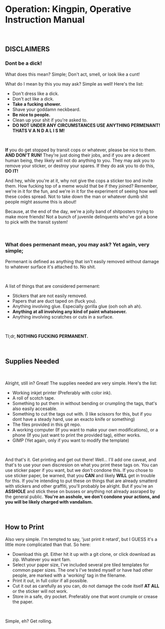 # Operation: Kingpin, Operative Instruction Manual

&nbsp;
&nbsp;
&nbsp;

## **DISCLAIMERS**

###	Dont be a dick!
What does this mean? Simple; Don't act, smell, or look like a cunt!
&nbsp;

What do I mean by this you may ask? Simple as well! Here's the list:

* Don't dress like a dick.
* Don't act like a dick.
* **Take a fucking shower.**
* Shave your goddamn neckbeard.
* **Be nice to people.**
* Clean up your shit if you're asked to.
* **DO NOT UNDER ANY CIRCUMSTANCES USE ANYTHING PERMENANT! THATS V A N D A L I S M!**

&nbsp;
&nbsp;
&nbsp;

**If** you do get stopped by transit cops or whatever, please be nice to them. **AND DON'T RUN!** They're just doing their jobs, and if you are a decent human being, they likely will not do anything to you. They may ask you to remove your sticker, or destroy your spares. If they do ask you to do this, **DO IT!**

And hey, while you're at it, why not give the cops a sticker too and invite them. How fucking top of a meme would that be if they joined? Remember, we're in it for the fun, and we're in it for the experiment of seeing how well these codes spread. Not to take down the man or whatever dumb shit people might assume this is about!

Because, at the end of the day, we're a jolly band of shitposters trying to make more friends! Not a bunch of juvenile delinquents who've got a bone to pick with the transit system!

&nbsp;
&nbsp;
&nbsp;

### What does permenant mean, you may ask? Yet again, very simple;
Permenant is defined as anything that isn't easily removed without damage to whatever surface it's attached to. No shit.

&nbsp;

  A list of things that are considered permenant:
  * Stickers that are not easily removed.
  * Papers that are duct taped on (fuck you).
  * Anything involving glue. Especially gorilla glue (ooh ooh ah ah).
  * **Anything at all involving any kind of paint whatsoever.**
  * Anything involving scratches or cuts in a surface.

  &nbsp;

  Tl;dr, **NOTHING FUCKING PERMANENT.**

  &nbsp;
  &nbsp;
  &nbsp;

## Supplies Needed

&nbsp;

Alright, still in? Great! The supplies needed are very simple. Here's the list:

* Working inkjet printer (Preferably with color ink).
* A roll of scotch tape.
* Something to put them in without bending or crumpling the tags, that's also easily accesable.
* Something to cut the tags out with. (I like scissors for this, but if you dont have a steady hand, use an exacto knife or something)
* The files provided in this git repo.
* A working computer (If you want to make your own modifications), or a phone (If you just want to print the provided tag), either works.
* GIMP (Yet again, only if you want to modify the template)

&nbsp;

And that's it. Get printing and get out there! Well... I'll add one caveat, and that's to use your own discresion on what you print these tags on. You can use sticker paper if you want, but we don't condone this. If you chose to use sticker paper, be warned, that you **CAN** and likely **WILL** get in trouble for this. If you're intending to put these on things that are already smatterd with stickers and other graffiti, you'll probably be alright. But if you're an **ASSHOLE** and stick these on busses or anything not already assraped by the general public. **You're an asshole, we don't condone your actions, and you will be likely charged with vandalism.**

&nbsp;
&nbsp;
&nbsp;

## How to Print

Also very simple. I'm tempted to say, 'just print it retard', but I GUESS it's a little more complicated than that. So here:

* Download this git. Either hit it up with a git clone, or click download as zip. Whatever you want fam.
* Select your paper size, I've included several pre tiled templates for common paper sizes. The one's I've tested myself or have had other people, are marked with a 'working' tag in the filename.
* Print it out, in full color if all possible. 
* Cut it out as carefully as you can, do not damage the code itself **AT ALL** or the sticker will not work.
* Store in a safe, dry pocket. Preferably one that wont crumple or crease the paper.

&nbsp;

Simple, eh? Get rolling.

&nbsp;
&nbsp;
&nbsp;

## 